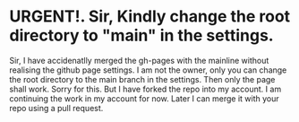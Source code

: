 # URGENT!. Sir, Kindly change the root directory to "main" in the settings.
Sir, I have accidenatlly merged the gh-pages with the mainline without realising the github page settings. I am not the owner, only you can change the root directory to the main branch in the settings. Then only the page shall work. Sorry for this. But I have forked the repo into my account. I am continuing the work in my account for now. Later I can merge it with your repo using a pull request.
